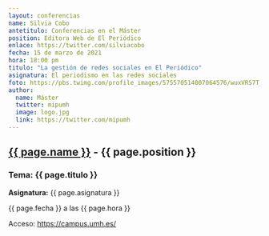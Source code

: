 ```yaml
---
layout: conferencias
name: Silvia Cobo
antetitulo: Conferencias en el Máster
position: Editora Web de El Periódico
enlace: https://twitter.com/silviacobo
fecha: 15 de marzo de 2021
hora: 18:00 pm
titulo: "La gestión de redes sociales en El Periódico"
asignatura: El periodismo en las redes sociales
foto: https://pbs.twimg.com/profile_images/575570514007064576/wuxVRS7T_400x400.jpeg
author:
  name: Máster
  twitter: mipumh
  image: logo.jpg
  link: https://twitter.com/mipumh
---
```


<h2><a href="{{ page.enlace }}">{{ page.name }}</a> - {{ page.position }}</h2>
<h3>Tema: {{ page.titulo }}</h3>
<p><strong>Asignatura:</strong> {{ page.asignatura }}</p>
<p>{{ page.fecha }} a las {{ page.hora }}</p>
<p>Acceso: <a href="https://campus.umh.es/">https://campus.umh.es/</a>
<img src="{{ page.foto }}" alt="" class="img-fluid img-rounded">

